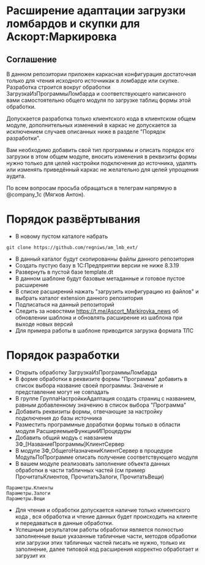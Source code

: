 # Расширение адаптации загрузки ломбардов и скупки для Аскорт:Маркировка

## Соглашение

В данном репозитории приложен каркасная конфигурация достаточная только для чтения исходного источникак в ломбарде или скупке. Разработка строится вокруг обработки ЗагрузкаИзПрограммыЛомбарда и соответствующего написанного вами самостоятельно общего модуля по загрузке таблиц формы этой обработки. 

Допускается разработка только клиентского кода в клиентском общем модуле, дополнительных изменений в каркас не допускается за исключением случаев описанных ниже в разделе "Порядок разработки".

Вам необходимо добавить свой тип программы и описать порядок его загрузки в этом общем модуле, вносить изменения в реквизиты формы нужно только для целей настройки подключения до источника, удалять или изменять приведённый каркас не желательно для целей упрощения аудита. 

По всем вопросам просьба обращаться в телеграм напрямую в @company_1c (Мягков Антон). 

# Порядок развёртывания

* В новому пустом каталоге набрать

```git clone https://github.com/regniws/am_lmb_ext/```

* В данный каталог будут скопированны файлы данного репозитория
* Создать пустую базу в 1С:Предприятии версии не ниже 8.3.19 
* Развернуть в пустой базе template.dt 
* В данном шаблоне будут базовые метаданные и готовое пустое расширение
* В списке расширений нажать "загрузить конфигурацию из файлов" и выбрать каталог extension данного репозитория
* Подписаться на данный репозиторий
* Следить за новостями https://t.me/Ascort_Markirovka_news об обновлении шаблона и обновлять расширение из шаблона при выходе новых версий
* Для примера работы в шаблоне приводится загрузка формата ТЛС

# Порядок разработки

* Открыть обработку ЗагрузкаИзПрограммыЛомбарда
* В форме обработки в реквизите формы "Программа" добавить в список выбора название своей программы. Значение и представление могут не совпадать
* В группе ГруппаНастройкиАдаптация создать страниц с названием, равным добавленному значению в список выбора "Программа"
* Добавить реквизиты формы, отвечающие за настройку подключения до базы источника
* Разместить программные доработки формы только в области модуля РасширяемыеФункцииИПроцедуры 
* Добавить общий модуь с навзанием ЗФ_[НазваниеПрограммы]КлиентСервер
* В модуле ЗФ_ОбщегоНазначениКлиентСервер в процедуре МодульПоПрограмме описать получение соответствующего модуля
* В вашем модуле реализовать заполнение объекта данных обработки в части табличных частей (см пример ПрочитатьКлиентов, ПрочитатьЗалоги,  ПрочитатьВещи)
 ```
Параметры.Клиенты
Параметры.Залоги
Параметры.Вещи
```
* Для чтения и обработки допускается наличие только клиентского кода , вся обработка и чтение данных будет происходить на клиенте и передаваться в данные обработки. 
* Успешным результатом работы обработки является полностью заполненные выше указанные табличные части, методов обработки или загрузки этих табличных частей писать не нужно, только их заполнение, далее типовой код расширения корректно обработает и загрузит их 
